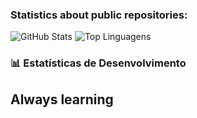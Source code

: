 


### Statistics about public repositories:


![GitHub Stats](https://github-readme-stats.vercel.app/api/top-langs/?username=Serafimklm&theme=dracula)
![Top Linguagens](https://github-readme-stats.vercel.app/api/top-langs/?username=Serafimklm&theme=dracula&layout=compact)
### 📊 Estatísticas de Desenvolvimento

## Always learning 
